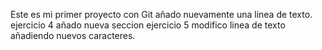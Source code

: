 Este es mi primer proyecto con Git
añado nuevamente una linea de texto.
ejercicio 4 añado nueva seccion
ejercicio 5 modifico linea de texto añadiendo nuevos caracteres.